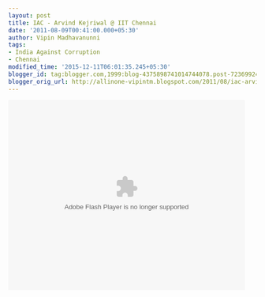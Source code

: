 ```yaml
---
layout: post
title: IAC - Arvind Kejriwal @ IIT Chennai
date: '2011-08-09T00:41:00.000+05:30'
author: Vipin Madhavanunni
tags:
- India Against Corruption
- Chennai
modified_time: '2015-12-11T06:01:35.245+05:30'
blogger_id: tag:blogger.com,1999:blog-4375898741014744078.post-7236992415737238356
blogger_orig_url: http://allinone-vipintm.blogspot.com/2011/08/iac-arvind-kejriwal-iit-chennai.html
---
```


<object width="480" height="385"><param name="movie" 
value="http://www.youtube.com/p/3385A228B5718E8A?version=3&hl=en_US&fs=1"><param 
name="allowFullScreen" value="true"><param name="allowscriptaccess" 
value="always"><embed 
src="http://www.youtube.com/p/3385A228B5718E8A?version=3&hl=en_US&fs=1" 
type="application/x-shockwave-flash" width="480" height="385" 
allowscriptaccess="always" allowfullscreen="true"></object> 

